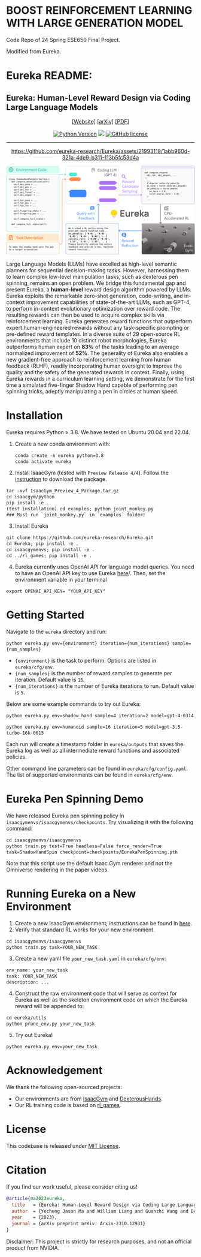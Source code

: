# BOOST REINFORCEMENT LEARNING WITH LARGE GENERATION MODEL
Code Repo of 24 Spring ESE650 Final Project.

Modified from Eureka.




# Eureka README:

## Eureka: Human-Level Reward Design via Coding Large Language Models

<div align="center">

[[Website]](https://eureka-research.github.io)
[[arXiv]](https://arxiv.org/abs/2310.12931)
[[PDF]](https://eureka-research.github.io/assets/eureka_paper.pdf)

[![Python Version](https://img.shields.io/badge/Python-3.8-blue.svg)](https://github.com/eureka-research/Eureka)
[<img src="https://img.shields.io/badge/Framework-PyTorch-red.svg"/>](https://pytorch.org/)
[![GitHub license](https://img.shields.io/github/license/eureka-research/Eureka)](https://github.com/eureka-research/Eureka/blob/main/LICENSE)
______________________________________________________________________

https://github.com/eureka-research/Eureka/assets/21993118/1abb960d-321a-4de9-b311-113b5fc53d4a



![](images/eureka.png)
</div>

Large Language Models (LLMs) have excelled as high-level semantic planners for sequential decision-making tasks. However, harnessing them to learn complex low-level manipulation tasks, such as dexterous pen spinning, remains an open problem. We bridge this fundamental gap and present Eureka, a **human-level** reward design algorithm powered by LLMs. Eureka exploits the remarkable zero-shot generation, code-writing, and in-context improvement capabilities of state-of-the-art LLMs, such as GPT-4, to perform in-context evolutionary optimization over reward code. The resulting rewards can then be used to acquire complex skills via reinforcement learning. Eureka generates reward functions that outperform expert human-engineered rewards without any task-specific prompting or pre-defined reward templates. In a diverse suite of 29 open-source RL environments that include 10 distinct robot morphologies, Eureka outperforms human expert on **83\%** of the tasks leading to an average normalized improvement of **52\%**. The generality of Eureka also enables a new gradient-free approach to reinforcement learning from human feedback (RLHF), readily incorporating human oversight to improve the quality and the safety of the generated rewards in context. Finally, using Eureka rewards in a curriculum learning setting, we demonstrate for the first time a simulated five-finger Shadow Hand capable of performing pen spinning tricks, adeptly manipulating a pen in circles at human speed. 

# Installation
Eureka requires Python ≥ 3.8. We have tested on Ubuntu 20.04 and 22.04.

1. Create a new conda environment with:
    ```
    conda create -n eureka python=3.8
    conda activate eureka
    ```

2. Install IsaacGym (tested with `Preview Release 4/4`). Follow the [instruction](https://developer.nvidia.com/isaac-gym) to download the package.
```	
tar -xvf IsaacGym_Preview_4_Package.tar.gz
cd isaacgym/python
pip install -e .
(test installation) cd examples; python joint_monkey.py
### Must run `joint_monkey.py` in `examples` folder!
```

3. Install Eureka
```
git clone https://github.com/eureka-research/Eureka.git
cd Eureka; pip install -e .
cd isaacgymenvs; pip install -e .
cd ../rl_games; pip install -e .
```

4. Eureka currently uses OpenAI API for language model queries. You need to have an OpenAI API key to use Eureka [here](https://platform.openai.com/account/api-keys)/. Then, set the environment variable in your terminal
```
export OPENAI_API_KEY= "YOUR_API_KEY"
```

# Getting Started

Navigate to the `eureka` directory and run:
```
python eureka.py env={environment} iteration={num_iterations} sample={num_samples}
```
- `{environment}` is the task to perform. Options are listed in `eureka/cfg/env`.
- `{num_samples}` is the number of reward samples to generate per iteration. Default value is `16`.
- `{num_iterations}` is the number of Eureka iterations to run. Default value is `5`.


Below are some example commands to try out Eureka:
```
python eureka.py env=shadow_hand sample=4 iteration=2 model=gpt-4-0314
```
```
python eureka.py env=humanoid sample=16 iteration=5 model=gpt-3.5-turbo-16k-0613
```
Each run will create a timestamp folder in `eureka/outputs` that saves the Eureka log as well as all intermediate reward functions and associated policies.

Other command line parameters can be found in `eureka/cfg/config.yaml`. The list of supported environments can be found in `eureka/cfg/env`.

# Eureka Pen Spinning Demo
We have released Eureka pen spinning policy in `isaacgymenvs/isaacgymenvs/checkpoints`. Try visualizing it with the following command:
```
cd isaacgymenvs/isaacgymenvs
python train.py test=True headless=False force_render=True task=ShadowHandSpin checkpoint=checkpoints/EurekaPenSpinning.pth
```
Note that this script use the default Isaac Gym renderer and not the Omniverse rendering in the paper videos.

# Running Eureka on a New Environment
1. Create a new IsaacGym environment; instructions can be found in [here](isaacgymenvs/docs/framework.md).
2. Verify that standard RL works for your new environment.
```
cd isaacgymenvs/isaacgymenvs
python train.py task=YOUR_NEW_TASK
```
3. Create a new yaml file `your_new_task.yaml` in `eureka/cfg/env`:
```
env_name: your_new_task
task: YOUR_NEW_TASK 
description: ...
```
4. Construct the raw environment code that will serve as context for Eureka as well as the skeleton environment code on which the Eureka reward will be appended to:
```
cd eureka/utils
python prune_env.py your_new_task
```

5. Try out Eureka!
```
python eureka.py env=your_new_task
```

# Acknowledgement
We thank the following open-sourced projects:
- Our environments are from [IsaacGym](https://github.com/NVIDIA-Omniverse/IsaacGymEnvs) and [DexterousHands](https://github.com/PKU-MARL/DexterousHands/).
- Our RL training code is based on [rl_games](https://github.com/Denys88/rl_games).


# License
This codebase is released under [MIT License](LICENSE).

# Citation
If you find our work useful, please consider citing us!

```bibtex
@article{ma2023eureka,
  title   = {Eureka: Human-Level Reward Design via Coding Large Language Models},
  author  = {Yecheng Jason Ma and William Liang and Guanzhi Wang and De-An Huang and Osbert Bastani and Dinesh Jayaraman and Yuke Zhu and Linxi Fan and Anima Anandkumar},
  year    = {2023},
  journal = {arXiv preprint arXiv: Arxiv-2310.12931}
}
```

Disclaimer: This project is strictly for research purposes, and not an official product from NVIDIA.

